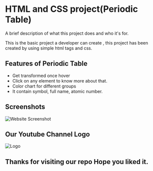 
# HTML and CSS project(Periodic Table)

A brief description of what this project does and who it's for.

This is the basic project a developer can create , this project has been created by using simple html tags and css. 





## Features of Periodic Table

- Get transformed once hover
- Click on any element to know more about that.
- Color chart for different groups
- It contain symbol, full name, atomic number.


## Screenshots

![Website Screenshot](https://blogger.googleusercontent.com/img/b/R29vZ2xl/AVvXsEg5gx1n2TsPrxAlCd1TTZOrAcN4Bz7IB9TBkCGHIPAoTeiHkzLCoGV604iMuj5QjyJSN2ynGmc1uWOUkEzCaPIkRR9D5ducAE9v36YncqPaIbNeVH3ML_ge91ccQSgvXTKFYUFG2KteKxkx2YXuSmzjKKymq9HIM73TToGxC5mgy8BNb3U2Ueawe1Wl/s1600/Periodic%20Table.JPG)


## Our Youtube Channel Logo
![Logo](https://blogger.googleusercontent.com/img/b/R29vZ2xl/AVvXsEhfB_FKvVtVWEGbDT5f10y2wXoEdxMDlPPikz3vSBoSDzBh9ipaQoZMfJSq-pSJKEhyPyAoz0xiYVVQrISHQwcCipHptQtX7WDaNcwILL31ePFbL5qCqyXWY-o4TUWzDjk-7-lR0_DcegdRLjWGb6-IfBnvaVFhv7BH1H1mUBoOqtGFDVLWgzYZSuiD/s1600/Logo%202.2.png)



## Thanks for visiting our repo Hope you liked it.